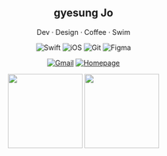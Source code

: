<div align="center">
  <h2>gyesung Jo</h2>
  <p>Dev · Design · Coffee · Swim</p>
</div>

<div align="center">
  
  ![Swift](https://img.shields.io/badge/Swift-FA7343?style=flat&logo=Swift&logoColor=white)
  ![iOS](https://img.shields.io/badge/iOS-000000?style=flat&logo=apple&logoColor=white)
  ![Git](https://img.shields.io/badge/Git-F05032?style=flat&logo=git&logoColor=white)
  ![Figma](https://img.shields.io/badge/Figma-F24E1E?style=flat&logo=figma&logoColor=white)
  
  [![Gmail](https://img.shields.io/badge/Gmail-EA4335?style=flat&logo=Gmail&logoColor=white)](mailto:blackwinter0105@gmail.com)
  [![Homepage](https://img.shields.io/badge/Portfolio-000000?style=flat&logo=homebridge&logoColor=white)](https://bento.me/cheshire0105)

</div>

<div align="center">
  <img height="150em" src="https://github-readme-stats.vercel.app/api?username=cheshire0105&show_icons=true&theme=graywhite&hide_border=true"/>
  <img height="150em" src="https://github-readme-stats.vercel.app/api/top-langs/?username=cheshire0105&layout=compact&theme=graywhite&hide_border=true"/>
</div>
